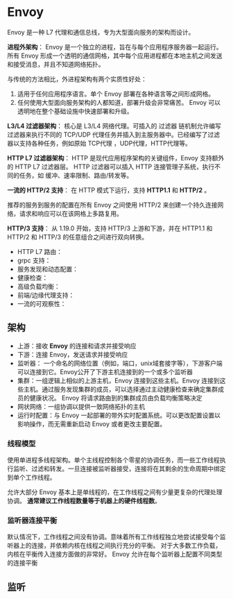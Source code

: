 # Envoy
Envoy 是一种 L7 代理和通信总线，专为大型面向服务的架构而设计。

**进程外架构**：
Envoy 是一个独立的进程，旨在与每个应用程序服务器一起运行。所有 Envoy 形成一个透明的通信网格，其中每个应用进程都在本地主机之间发送和接受消息，并且不知道网络拓扑。

与传统的方法相比，外进程架构有两个实质性好处：
1. 适用于任何应用程序语言。单个 Envoy 部署在各种语言等之间形成网格。
2. 任何使用大型面向服务架构的人都知道，部署升级会非常痛苦。 Envoy 可以透明地在整个基础设施中快速部署和升级。

**L3/L4 过滤器架构**：
核心是 L3/L4 网络代理。可插入的 过滤器 链机制允许编写过滤器来执行不同的 TCP/UDP 代理任务并插入到主服务器中。已经编写了过滤器以支持各种任务，例如原始 TCP代理 ，UDP代理，HTTP代理等。


**HTTP L7 过滤器架构**：
HTTP 是现代应用程序架构的关键组件，Envoy 支持额外的 HTTP L7 过滤器层。
HTTP 过滤器可以插入 HTTP 连接管理子系统，执行不同的任务，如 缓冲、速率限制、路由/转发等。


**一流的 HTTP/2 支持**：
在 HTTP 模式下运行，支持 **HTTP1.1** 和 **HTTP/2** 。

推荐的服务到服务的配置在所有 Envoy 之间使用 HTTP/2 来创建一个持久连接网络，请求和响应可以在该网格上多路复用。

**HTTP/3 支持**：
从 1.19.0 开始，支持 HTTP/3 上游和下游，并在 HTTP1.1 和 HTTP/2 和 HTTP/3 的任意组合之间进行双向转换。

- HTTP L7 路由：
- grpc 支持：
- 服务发现和动态配置：
- 健康检查：
- 高级负载均衡：
- 前端/边缘代理支持：
- 一流的可观察性：


## 架构

- 上游：接收 **Envoy** 的连接和请求并接受响应
- 下游：连接 Envoy，发送请求并接受响应
- 监听器： 一个命名的网络位置（例如，端口，unix域套接字等），下游客户端可以连接到它。Envoy公开了下游主机连接到的一个或多个监听器
- 集群：一组逻辑上相似的上游主机，Envoy 连接到这些主机。Envoy 连接到这些主机。通过服务发现集群的成员，可以选择通过主动健康检查来确定集群成员的健康状况。 Envoy 将请求路由到的集群成员由负载均衡策略决定
- 网状网络：一组协调以提供一致网络拓扑的主机
- 运行时配置：与 Envoy 一起部署的带外实时配置系统。可以更改配置设置以影响操作，而无需重新启动 Envoy 或者更改主要配置。


### 线程模型
使用单进程多线程架构。单个主线程控制各个零星的协调任务，而一些工作线程执行监听、过滤和转发。一旦连接被监听器接受，连接将在其剩余的生命周期中绑定到单个工作线程。

允许大部分 Envoy 基本上是单线程的，在工作线程之间有少量更复杂的代理处理协调。 **通常建议工作线程数量等于机器上的硬件线程数**。

### 监听器连接平衡
默认情况下，工作线程之间没有协调。意味着所有工作线程独立地尝试接受每个监听器上的连接，并依赖内核在线程之间执行充分的平衡。
对于大多数工作负载，内核在平衡传入连接方面做的非常好。
Envoy 允许在每个监听器上配置不同类型的连接平衡


## 监听


